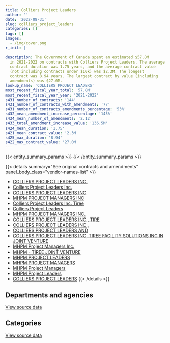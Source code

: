 ```yaml
---
title: Colliers Project Leaders
author: ''
date: '2022-08-31'
slug: colliers_project_leaders
categories: []
tags: []
images:
  - /img/cover.png
r_init: |-
  
description: The Government of Canada spent an estimated $57.8M
  in 2021-2022 on contracts with Colliers Project Leaders. The average
  contract duration was 1.75 years, and the average contract value
  (not including contracts under $10k) was $2.3M. The longest
  contract was 8.94 years. The largest contract by value (including
  amendments) was $27.0M.
lookup_name: 'COLLIERS PROJECT LEADERS'
most_recent_fiscal_year_total: '57.8M'
most_recent_fiscal_year_year: '2021-2022'
s431_number_of_contracts: '144'
s431_number_of_contracts_with_amendments: '77'
s431_number_of_contracts_amendments_percentage: '53%'
s432_mean_amendment_increase_percentage: '145%'
s434_mean_number_of_amendments: '2.12'
s433_total_amendment_increase_value: '136.5M'
s424_mean_duration: '1.75'
s421_mean_contract_value: '2.3M'
s425_max_duration: '8.94'
s422_max_contract_value: '27.0M'
---
```


<script src="/rmarkdown-libs/htmlwidgets/htmlwidgets.js"></script>
<link href="/rmarkdown-libs/datatables-css/datatables-crosstalk.css" rel="stylesheet" />
<script src="/rmarkdown-libs/datatables-binding/datatables.js"></script>
<script src="/rmarkdown-libs/jquery/jquery-3.6.0.min.js"></script>
<link href="/rmarkdown-libs/dt-core-bootstrap/css/dataTables.bootstrap.min.css" rel="stylesheet" />
<link href="/rmarkdown-libs/dt-core-bootstrap/css/dataTables.bootstrap.extra.css" rel="stylesheet" />
<script src="/rmarkdown-libs/dt-core-bootstrap/js/jquery.dataTables.min.js"></script>
<script src="/rmarkdown-libs/dt-core-bootstrap/js/dataTables.bootstrap.min.js"></script>
<link href="/rmarkdown-libs/crosstalk/css/crosstalk.min.css" rel="stylesheet" />
<script src="/rmarkdown-libs/crosstalk/js/crosstalk.min.js"></script>
<script src="/rmarkdown-libs/htmlwidgets/htmlwidgets.js"></script>
<link href="/rmarkdown-libs/datatables-css/datatables-crosstalk.css" rel="stylesheet" />
<script src="/rmarkdown-libs/datatables-binding/datatables.js"></script>
<script src="/rmarkdown-libs/jquery/jquery-3.6.0.min.js"></script>
<link href="/rmarkdown-libs/dt-core-bootstrap/css/dataTables.bootstrap.min.css" rel="stylesheet" />
<link href="/rmarkdown-libs/dt-core-bootstrap/css/dataTables.bootstrap.extra.css" rel="stylesheet" />
<script src="/rmarkdown-libs/dt-core-bootstrap/js/jquery.dataTables.min.js"></script>
<script src="/rmarkdown-libs/dt-core-bootstrap/js/dataTables.bootstrap.min.js"></script>
<link href="/rmarkdown-libs/crosstalk/css/crosstalk.min.css" rel="stylesheet" />
<script src="/rmarkdown-libs/crosstalk/js/crosstalk.min.js"></script>

{{< entity_summary_params >}}
{{< /entity_summary_params >}}

{{< details summary="See original contracts and amendments" panel_body_class="vendor-names-list" >}}
- [COLLIERS PROJECT LEADERS INC.](https://search.open.canada.ca/en/ct/?sort=contract_value_f%20desc&page=1&search_text=%22COLLIERS%20PROJECT%20LEADERS%20INC.%22)
- [Colliers Project Leaders Inc.](https://search.open.canada.ca/en/ct/?sort=contract_value_f%20desc&page=1&search_text=%22Colliers%20Project%20Leaders%20Inc.%22)
- [COLLIERS PROJECT LEADERS INC](https://search.open.canada.ca/en/ct/?sort=contract_value_f%20desc&page=1&search_text=%22COLLIERS%20PROJECT%20LEADERS%20INC%22)
- [MHPM PROJECT MANAGERS INC](https://search.open.canada.ca/en/ct/?sort=contract_value_f%20desc&page=1&search_text=%22MHPM%20PROJECT%20MANAGERS%20INC%22)
- [Colliers Project Leaders Inc. Tiree](https://search.open.canada.ca/en/ct/?sort=contract_value_f%20desc&page=1&search_text=%22Colliers%20Project%20Leaders%20Inc.%20Tiree%22)
- [Colliers Project Leaders](https://search.open.canada.ca/en/ct/?sort=contract_value_f%20desc&page=1&search_text=%22Colliers%20Project%20Leaders%22)
- [MHPM PROJECT MANAGERS INC.](https://search.open.canada.ca/en/ct/?sort=contract_value_f%20desc&page=1&search_text=%22MHPM%20PROJECT%20MANAGERS%20INC.%22)
- [COLLIERS PROJECT LEADERS INC., TIRE](https://search.open.canada.ca/en/ct/?sort=contract_value_f%20desc&page=1&search_text=%22COLLIERS%20PROJECT%20LEADERS%20INC.%2c%20TIRE%22)
- [COLLIERS PROJECT LEADERS INC.,](https://search.open.canada.ca/en/ct/?sort=contract_value_f%20desc&page=1&search_text=%22COLLIERS%20PROJECT%20LEADERS%20INC.%2c%22)
- [COLLIERS PROJECT LEADERS AND](https://search.open.canada.ca/en/ct/?sort=contract_value_f%20desc&page=1&search_text=%22COLLIERS%20PROJECT%20LEADERS%20AND%22)
- [COLLIERS PROJECT LEADERS INC, TIREE FACILITY SOLUTIONS INC IN JOINT VENTURE](https://search.open.canada.ca/en/ct/?sort=contract_value_f%20desc&page=1&search_text=%22COLLIERS%20PROJECT%20LEADERS%20INC%2c%20TIREE%20FACILITY%20SOLUTIONS%20INC%20IN%20JOINT%20VENTURE%22)
- [MHPM Project Managers Inc.](https://search.open.canada.ca/en/ct/?sort=contract_value_f%20desc&page=1&search_text=%22MHPM%20Project%20Managers%20Inc.%22)
- [MHPM - TIREE JOINT VENTURE](https://search.open.canada.ca/en/ct/?sort=contract_value_f%20desc&page=1&search_text=%22MHPM%20-%20TIREE%20JOINT%20VENTURE%22)
- [MHPM PROJECT LEADERS](https://search.open.canada.ca/en/ct/?sort=contract_value_f%20desc&page=1&search_text=%22MHPM%20PROJECT%20LEADERS%22)
- [MHPM PROJECT MANAGERS](https://search.open.canada.ca/en/ct/?sort=contract_value_f%20desc&page=1&search_text=%22MHPM%20PROJECT%20MANAGERS%22)
- [MHPM Project Managers](https://search.open.canada.ca/en/ct/?sort=contract_value_f%20desc&page=1&search_text=%22MHPM%20Project%20Managers%22)
- [MHPM Project Leaders](https://search.open.canada.ca/en/ct/?sort=contract_value_f%20desc&page=1&search_text=%22MHPM%20Project%20Leaders%22)
- [COLLIERS PROJECT LEADERS](https://search.open.canada.ca/en/ct/?sort=contract_value_f%20desc&page=1&search_text=%22COLLIERS%20PROJECT%20LEADERS%22)
{{< /details >}}

## Departments and agencies

<div id="htmlwidget-1" style="width:100%;height:auto;" class="datatables html-widget"></div>
<script type="application/json" data-for="htmlwidget-1">{"x":{"style":"bootstrap","filter":"none","vertical":false,"data":[["<a href=\"/departments/aandc-aadnc/\">Crown-Indigenous Relations and Northern Affairs Canada<\/a>","<a href=\"/departments/cic/\">Immigration, Refugees and Citizenship Canada<\/a>","<a href=\"/departments/csc-scc/\">Correctional Service of Canada<\/a>","<a href=\"/departments/dfatd-maecd/\">Global Affairs Canada<\/a>","<a href=\"/departments/dfo-mpo/\">Fisheries and Oceans Canada<\/a>","<a href=\"/departments/dnd-mdn/\">National Defence<\/a>","<a href=\"/departments/esdc-edsc/\">Employment and Social Development Canada<\/a>","<a href=\"/departments/hc-sc/\">Health Canada<\/a>","<a href=\"/departments/infc/\">Infrastructure Canada<\/a>","<a href=\"/departments/isc-sac/\">Indigenous Services Canada<\/a>","<a href=\"/departments/jus/\">Department of Justice Canada<\/a>","<a href=\"/departments/nrcan-rncan/\">Natural Resources Canada<\/a>","<a href=\"/departments/nserc-crsng/\">Natural Sciences and Engineering Research Council of Canada<\/a>","<a href=\"/departments/pc/\">Parks Canada<\/a>","<a href=\"/departments/pch/\">Canadian Heritage<\/a>","<a href=\"/departments/pwgsc-tpsgc/\">Public Services and Procurement Canada<\/a>","<a href=\"/departments/rcmp-grc/\">Royal Canadian Mounted Police<\/a>","<a href=\"/departments/tbs-sct/\">Treasury Board of Canada Secretariat<\/a>"],[749393.21,39103.57,2008592.41,null,269374.83,407256.88,20613,null,null,469815.62,72106.34,160145.95,null,538733.19,null,28752518.21,null,null],[268279.27,null,2014095.4,null,null,408631.95,null,null,null,948395.03,244932.64,217962.1,517667.71,440615.59,231862.32,30289712.49,99907.5,192100],[267242.5,null,2008592.41,743583.51,12075,1738766.11,null,23404.93,null,326886.23,null,154140.87,1211209.69,null,231228.81,31057667.13,null,null],[286787.42,null,3356734.46,4321783,null,39253.85,null,640631.49,39550,412873.49,null,154140.87,null,180714.02,231228.81,48123223.4,null,null]],"container":"<table class=\"table table-striped table-hover row-border order-column display\">\n  <thead>\n    <tr>\n      <th>Department<\/th>\n      <th>2018-2019<\/th>\n      <th>2019-2020<\/th>\n      <th>2020-2021<\/th>\n      <th>2021-2022<\/th>\n    <\/tr>\n  <\/thead>\n<\/table>","options":{"order":[[4,"desc"]],"pageLength":10,"autoWidth":true,"columnDefs":[{"targets":1,"render":"function(data, type, row, meta) {\n    return type !== 'display' ? data : DTWidget.formatCurrency(data, \"$\", 2, 3, \",\", \".\", true, null);\n  }"},{"targets":2,"render":"function(data, type, row, meta) {\n    return type !== 'display' ? data : DTWidget.formatCurrency(data, \"$\", 2, 3, \",\", \".\", true, null);\n  }"},{"targets":3,"render":"function(data, type, row, meta) {\n    return type !== 'display' ? data : DTWidget.formatCurrency(data, \"$\", 2, 3, \",\", \".\", true, null);\n  }"},{"targets":4,"render":"function(data, type, row, meta) {\n    return type !== 'display' ? data : DTWidget.formatCurrency(data, \"$\", 2, 3, \",\", \".\", true, null);\n  }"},{"width":"16%","targets":[1,2,3,4]},{"className":"dt-right","targets":[1,2,3,4]}],"orderClasses":false}},"evals":["options.columnDefs.0.render","options.columnDefs.1.render","options.columnDefs.2.render","options.columnDefs.3.render"],"jsHooks":[]}</script>
<p class="text-right">
<a href="https://github.com/GoC-Spending/contracts-data/tree/main/data/out/vendors/colliers_project_leaders/summary_by_fiscal_year_by_department.csv" class="source-data-link btn btn-link">View source data</a>
</p>

## Categories

<div id="htmlwidget-2" style="width:100%;height:auto;" class="datatables html-widget"></div>
<script type="application/json" data-for="htmlwidget-2">{"x":{"style":"bootstrap","filter":"none","vertical":false,"data":[["<a href=\"/categories/facilities_and_construction/\">Facilities and construction<\/a>","<a href=\"/categories/professional_services/\">Professional services<\/a>","<a href=\"/categories/information_technology/\">Information technology<\/a>"],[6821641.73,21368936.29,5297075.17],[11581407.59,17465048.36,6827706.04],[14069272.47,15437404.73,8268120],[14080212.68,29178691.4,14528016.73]],"container":"<table class=\"table table-striped table-hover row-border order-column display\">\n  <thead>\n    <tr>\n      <th>Category<\/th>\n      <th>2018-2019<\/th>\n      <th>2019-2020<\/th>\n      <th>2020-2021<\/th>\n      <th>2021-2022<\/th>\n    <\/tr>\n  <\/thead>\n<\/table>","options":{"order":[[4,"desc"]],"dom":"t","pageLength":30,"autoWidth":true,"columnDefs":[{"targets":1,"render":"function(data, type, row, meta) {\n    return type !== 'display' ? data : DTWidget.formatCurrency(data, \"$\", 2, 3, \",\", \".\", true, null);\n  }"},{"targets":2,"render":"function(data, type, row, meta) {\n    return type !== 'display' ? data : DTWidget.formatCurrency(data, \"$\", 2, 3, \",\", \".\", true, null);\n  }"},{"targets":3,"render":"function(data, type, row, meta) {\n    return type !== 'display' ? data : DTWidget.formatCurrency(data, \"$\", 2, 3, \",\", \".\", true, null);\n  }"},{"targets":4,"render":"function(data, type, row, meta) {\n    return type !== 'display' ? data : DTWidget.formatCurrency(data, \"$\", 2, 3, \",\", \".\", true, null);\n  }"},{"width":"16%","targets":[1,2,3,4]},{"className":"dt-right","targets":[1,2,3,4]}],"orderClasses":false,"lengthMenu":[10,25,30,50,100]}},"evals":["options.columnDefs.0.render","options.columnDefs.1.render","options.columnDefs.2.render","options.columnDefs.3.render"],"jsHooks":[]}</script>
<p class="text-right">
<a href="https://github.com/GoC-Spending/contracts-data/tree/main/data/out/vendors/colliers_project_leaders/summary_by_fiscal_year_by_category.csv" class="source-data-link btn btn-link">View source data</a>
</p>
